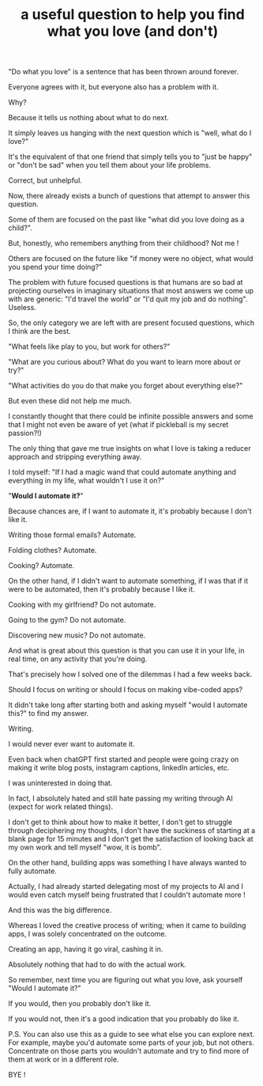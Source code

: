 ﻿---
title: a useful question to help you find what you love (and don't)
categories: ["essay"]
permalink: /essays/{{ title | slugify }}/
tags: essays

---
"Do what you love" is a sentence that has been thrown around forever.

Everyone agrees with it, but everyone also has a problem with it.

Why?

Because it tells us nothing about what to do next.

It simply leaves us hanging with the next question which is "well, what do I love?"

It's the equivalent of that one friend that simply tells you to "just be happy" or "don't be sad" when you tell them about your life problems.

Correct, but unhelpful.

Now, there already exists a bunch of questions that attempt to answer this question.

Some of them are focused on the past like "what did you love doing as a child?".

But, honestly, who remembers anything from their childhood? Not me !

Others are focused on the future like "if money were no object, what would you spend your time doing?"

The problem with future focused questions is that humans are so bad at projecting ourselves in imaginary situations that most answers we come up with are generic: "I'd travel the world" or "I'd quit my job and do nothing". Useless.

So, the only category we are left with are present focused questions, which I think are the best.

"What feels like play to you, but work for others?"

"What are you curious about? What do you want to learn more about or try?"

"What activities do you do that make you forget about everything else?"

But even these did not help me much.

I constantly thought that there could be infinite possible answers and some that I might not even be aware of yet (what if pickleball is my secret passion?!)

The only thing that gave me true insights on what I love is taking a reducer approach and stripping everything away.

I told myself: "If I had a magic wand that could automate anything and everything in my life, what wouldn't I use it on?"

"**Would I automate it?**"

Because chances are, if I want to automate it, it's probably because I don't like it.

Writing those formal emails? Automate.

Folding clothes? Automate.

Cooking? Automate.

On the other hand, if I didn't want to automate something, if I was that if it were to be automated, then it's probably because I like it.

Cooking with my girlfriend? Do not automate.

Going to the gym? Do not automate.

Discovering new music? Do not automate.

And what is great about this question is that you can use it in your life, in real time, on any activity that you're doing.

That's precisely how I solved one of the dilemmas I had a few weeks back.

Should I focus on writing or should I focus on making vibe-coded apps?

It didn't take long after starting both and asking myself "would I automate this?" to find my answer.

Writing.

I would never ever want to automate it.

Even back when chatGPT first started and people were going crazy on making it write blog posts, instagram captions, linkedIn articles, etc.

I was uninterested in doing that.

In fact, I absolutely hated and still hate passing my writing through AI (expect for work related things).

I don't get to think about how to make it better, I don't get to struggle through deciphering my thoughts, I don't have the suckiness of starting at a blank page for 15 minutes and I don't get the satisfaction of looking back at my own work and tell myself "wow, it is bomb".

On the other hand, building apps was something I have always wanted to fully automate.

Actually, I had already started delegating most of my projects to AI and I would even catch myself being frustrated that I couldn't automate more !

And this was the big difference.

Whereas I loved the creative process of writing; when it came to building apps, I was solely concentrated on the outcome.

Creating an app, having it go viral, cashing it in.

Absolutely nothing that had to do with the actual work.

So remember, next time you are figuring out what you love, ask yourself "Would I automate it?"

If you would, then you probably don't like it.

If you would not, then it's a good indication that you probably do like it.

P.S. You can also use this as a guide to see what else you can explore next. For example, maybe you'd automate some parts of your job, but not others. Concentrate on those parts you wouldn't automate and try to find more of them at work or in a different role.

BYE !
